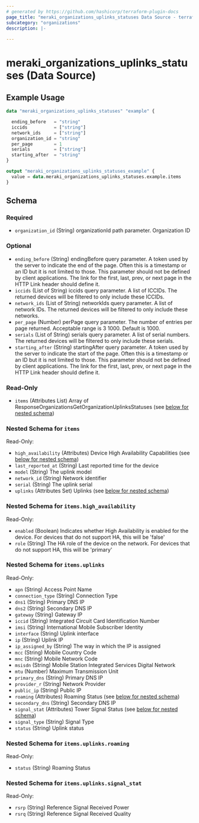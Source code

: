 ```yaml
---
# generated by https://github.com/hashicorp/terraform-plugin-docs
page_title: "meraki_organizations_uplinks_statuses Data Source - terraform-provider-meraki"
subcategory: "organizations"
description: |-
  
---
```


# meraki_organizations_uplinks_statuses (Data Source)



## Example Usage

```terraform
data "meraki_organizations_uplinks_statuses" "example" {

  ending_before   = "string"
  iccids          = ["string"]
  network_ids     = ["string"]
  organization_id = "string"
  per_page        = 1
  serials         = ["string"]
  starting_after  = "string"
}

output "meraki_organizations_uplinks_statuses_example" {
  value = data.meraki_organizations_uplinks_statuses.example.items
}
```

<!-- schema generated by tfplugindocs -->
## Schema

### Required

- `organization_id` (String) organizationId path parameter. Organization ID

### Optional

- `ending_before` (String) endingBefore query parameter. A token used by the server to indicate the end of the page. Often this is a timestamp or an ID but it is not limited to those. This parameter should not be defined by client applications. The link for the first, last, prev, or next page in the HTTP Link header should define it.
- `iccids` (List of String) iccids query parameter. A list of ICCIDs. The returned devices will be filtered to only include these ICCIDs.
- `network_ids` (List of String) networkIds query parameter. A list of network IDs. The returned devices will be filtered to only include these networks.
- `per_page` (Number) perPage query parameter. The number of entries per page returned. Acceptable range is 3 1000. Default is 1000.
- `serials` (List of String) serials query parameter. A list of serial numbers. The returned devices will be filtered to only include these serials.
- `starting_after` (String) startingAfter query parameter. A token used by the server to indicate the start of the page. Often this is a timestamp or an ID but it is not limited to those. This parameter should not be defined by client applications. The link for the first, last, prev, or next page in the HTTP Link header should define it.

### Read-Only

- `items` (Attributes List) Array of ResponseOrganizationsGetOrganizationUplinksStatuses (see [below for nested schema](#nestedatt--items))

<a id="nestedatt--items"></a>
### Nested Schema for `items`

Read-Only:

- `high_availability` (Attributes) Device High Availability Capabilities (see [below for nested schema](#nestedatt--items--high_availability))
- `last_reported_at` (String) Last reported time for the device
- `model` (String) The uplink model
- `network_id` (String) Network identifier
- `serial` (String) The uplink serial
- `uplinks` (Attributes Set) Uplinks (see [below for nested schema](#nestedatt--items--uplinks))

<a id="nestedatt--items--high_availability"></a>
### Nested Schema for `items.high_availability`

Read-Only:

- `enabled` (Boolean) Indicates whether High Availability is enabled for the device. For devices that do not support HA, this will be 'false'
- `role` (String) The HA role of the device on the network. For devices that do not support HA, this will be 'primary'


<a id="nestedatt--items--uplinks"></a>
### Nested Schema for `items.uplinks`

Read-Only:

- `apn` (String) Access Point Name
- `connection_type` (String) Connection Type
- `dns1` (String) Primary DNS IP
- `dns2` (String) Secondary DNS IP
- `gateway` (String) Gateway IP
- `iccid` (String) Integrated Circuit Card Identification Number
- `imsi` (String) International Mobile Subscriber Identity
- `interface` (String) Uplink interface
- `ip` (String) Uplink IP
- `ip_assigned_by` (String) The way in which the IP is assigned
- `mcc` (String) Mobile Country Code
- `mnc` (String) Mobile Network Code
- `msisdn` (String) Mobile Station Integrated Services Digital Network
- `mtu` (Number) Maximum Transmission Unit
- `primary_dns` (String) Primary DNS IP
- `provider_r` (String) Network Provider
- `public_ip` (String) Public IP
- `roaming` (Attributes) Roaming Status (see [below for nested schema](#nestedatt--items--uplinks--roaming))
- `secondary_dns` (String) Secondary DNS IP
- `signal_stat` (Attributes) Tower Signal Status (see [below for nested schema](#nestedatt--items--uplinks--signal_stat))
- `signal_type` (String) Signal Type
- `status` (String) Uplink status

<a id="nestedatt--items--uplinks--roaming"></a>
### Nested Schema for `items.uplinks.roaming`

Read-Only:

- `status` (String) Roaming Status


<a id="nestedatt--items--uplinks--signal_stat"></a>
### Nested Schema for `items.uplinks.signal_stat`

Read-Only:

- `rsrp` (String) Reference Signal Received Power
- `rsrq` (String) Reference Signal Received Quality
